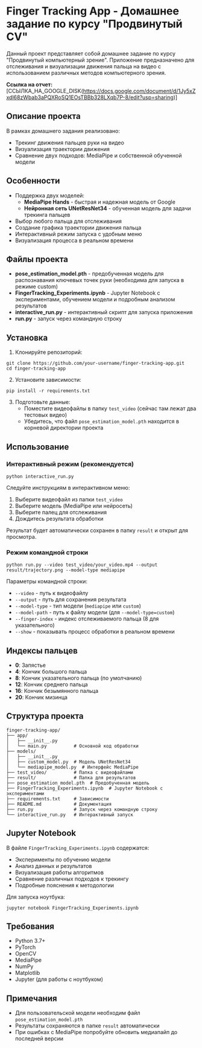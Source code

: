 # Finger Tracking App - Домашнее задание по курсу "Продвинутый CV"

Данный проект представляет собой домашнее задание по курсу "Продвинутый компьютерный зрение". Приложение предназначено для отслеживания и визуализации движения пальца на видео с использованием различных методов компьютерного зрения.

**Ссылка на отчет:** [ССЫЛКА_НА_GOOGLE_DISK(https://docs.google.com/document/d/1Jy5xZxdl68zWbab3aPQXRoSQ1EOsTBBb328LXqb7P-8/edit?usp=sharing)] 

## Описание проекта

В рамках домашнего задания реализовано:
- Трекинг движения пальцев руки на видео
- Визуализация траектории движения
- Сравнение двух подходов: MediaPipe и собственной обученной модели

## Особенности

- Поддержка двух моделей:
  - **MediaPipe Hands** - быстрая и надежная модель от Google
  - **Нейронная сеть UNetResNet34** - обученная модель для задачи трекинга пальцев
- Выбор любого пальца для отслеживания
- Создание графика траектории движения пальца
- Интерактивный режим запуска с удобным меню
- Визуализация процесса в реальном времени

## Файлы проекта

- **pose_estimation_model.pth** - предобученная модель для распознавания ключевых точек руки (необходима для запуска в режиме custom)
- **FingerTracking_Experiments.ipynb** - Jupyter Notebook с экспериментами, обучением модели и подробным анализом результатов
- **interactive_run.py** - интерактивный скрипт для запуска приложения
- **run.py** - запуск через командную строку

## Установка

1. Клонируйте репозиторий:
```
git clone https://github.com/your-username/finger-tracking-app.git
cd finger-tracking-app
```

2. Установите зависимости:
```
pip install -r requirements.txt
```

3. Подготовьте данные:
   - Поместите видеофайлы в папку `test_video` (сейчас там лежат два тестовых видео)
   - Убедитесь, что файл `pose_estimation_model.pth` находится в корневой директории проекта

## Использование

### Интерактивный режим (рекомендуется)

```
python interactive_run.py
```

Следуйте инструкциям в интерактивном меню:
1. Выберите видеофайл из папки `test_video`
2. Выберите модель (MediaPipe или нейросеть)
3. Выберите палец для отслеживания
4. Дождитесь результата обработки

Результат будет автоматически сохранен в папку `result` и открыт для просмотра.

### Режим командной строки

```
python run.py --video test_video/your_video.mp4 --output result/trajectory.png --model-type mediapipe
```

Параметры командной строки:
- `--video` - путь к видеофайлу
- `--output` - путь для сохранения результата
- `--model-type` - тип модели (`mediapipe` или `custom`)
- `--model-path` - путь к файлу модели (для `--model-type=custom`)
- `--finger-index` - индекс отслеживаемого пальца (8 для указательного)
- `--show` - показывать процесс обработки в реальном времени

## Индексы пальцев

- **0**: Запястье
- **4**: Кончик большого пальца
- **8**: Кончик указательного пальца (по умолчанию)
- **12**: Кончик среднего пальца
- **16**: Кончик безымянного пальца
- **20**: Кончик мизинца

## Структура проекта

```
finger-tracking-app/
├── app/
│   ├── __init__.py
│   └── main.py          # Основной код обработки
├── models/
│   ├── __init__.py
│   ├── custom_model.py  # Модель UNetResNet34
│   └── mediapipe_model.py  # Интерфейс MediaPipe
├── test_video/          # Папка с видеофайлами
├── result/              # Папка для результатов
├── pose_estimation_model.pth  # Предобученная модель
├── FingerTracking_Experiments.ipynb  # Jupyter Notebook с экспериментами
├── requirements.txt     # Зависимости
├── README.md            # Документация
├── run.py               # Запуск через командную строку
└── interactive_run.py   # Интерактивный запуск
```

## Jupyter Notebook

В файле `FingerTracking_Experiments.ipynb` содержатся:
- Эксперименты по обучению модели
- Анализ данных и результатов
- Визуализация работы алгоритмов
- Сравнение различных подходов к трекингу
- Подробные пояснения к методологии

Для запуска ноутбука:
```
jupyter notebook FingerTracking_Experiments.ipynb
```

## Требования

- Python 3.7+
- PyTorch
- OpenCV
- MediaPipe
- NumPy
- Matplotlib
- Jupyter (для работы с ноутбуком)

## Примечания

- Для пользовательской модели необходим файл `pose_estimation_model.pth`
- Результаты сохраняются в папке `result` автоматически
- При ошибках с MediaPipe попробуйте обновить медиапайп до последней версии